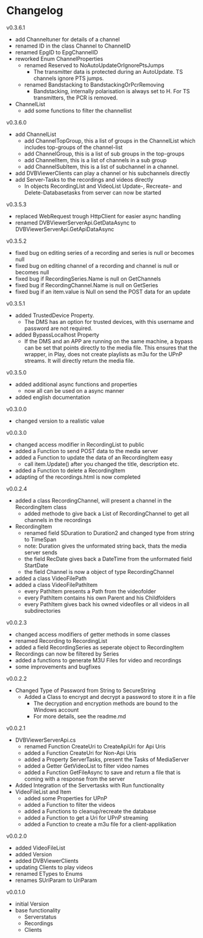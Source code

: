 ﻿# Changelog

v0.3.6.1
  - add Channeltuner for details of a channel
  - renamed ID in the class Channel to ChannelID
  - renamed EpgID to EpgChannelID
  - reworked Enum ChannelProperties
    - renamed Reserved to NoAutoUpdateOrIgnorePtsJumps
      - The transmitter data is protected during an AutoUpdate. TS channels ignore PTS jumps.
    - renamed Bandstacking to BandstackingOrPcrRemoving
      - Bandstacking, internally polarisation is always set to H. For TS transmitters, the PCR is removed.
  - ChannelList
    - add some functions to filter the channellist

v0.3.6.0
 - add ChannelList
   - add ChannelTopGroup, this a list of groups in the ChannelList which includes top-groups of the channel-list
   - add ChannelGroup, this is a list of sub groups in the top-groups 
   - add ChannelItem, this is a list of channels in a sub group
   - add ChannelSubItem, this is a list of subchannel in a channel.
 - add DVBViewerClients can play a channel or his subchannels directly
 - add Server-Tasks to the recordings and videos directly
   - In objects RecordingList and VideoList Update-, Recreate- and Delete-Databasetasks from server can now be started

v0.3.5.3
 - replaced WebRequest trough HttpClient for easier async handling
 - renamed DVBViewerServerApi.GetDataAsync to DVBViewerServerApi.GetApiDataAsync

v0.3.5.2
 - fixed bug on editing series of a recording and series is null or becomes null
 - fixed bug on editing channel of a recording and channel is null or becomes null
 - fixed bug if RecordingSeries.Name is null on GetChannels
 - fixed bug if RecordingChannel.Name is null on GetSeries
 - fixed bug if an item.value is Null on send the POST data for an update
 
v0.3.5.1
 - added TrustedDevice Property. 
   - The DMS has an option for trusted devices, with this username and password are not required.
 - added BypassLocalhost Property
   - If the DMS and an APP are running on the same machine, a bypass can be set that points directly to the media file. This ensures that the wrapper, in Play, does not create playlists as m3u for the UPnP streams. It will directly return the media file.

v0.3.5.0
 - added additional async functions and properties
   - now all can be used on a async manner
 - added english documentation

v0.3.0.0
 - changed version to a realistic value

v0.0.3.0
 - changed access modifier in RecordingList to public
 - added a Function to send POST data to the media server
 - added a Function to update the data of an RecordingItem easy
   - call item.Update() after you changed the title, description etc.
 - added a Function to delete a RecordingItem
 - adapting of the recordings.html is now completed

v0.0.2.4
 - added a class RecordingChannel, will present a channel in the RecordingItem class
   - added methode to give back a List of RecordingChannel to get all channels in the recordings
 - RecordingItem
   - renamed field SDuration to Duration2 and changed type from string to TimeSpan
   - note: Duration gives the unformated string back, thats the media server sends
   - the field RecDate gives back a DateTime from the unformated field StartDate
   - the field Channel is now a object of type RecordingChannel
 - added a class VideoFilePath
 - added a class VideoFilePathItem
   - every PathItem presents a Path from the videofolder
   - every PathItem contains his own Parent and his Childfolders
   - every PathItem gives back his owned videofiles or all videos in all subdirectories

v0.0.2.3
- changed access modifiers of getter methods in some classes
- renamed Recording to RecordingList
- added a field RecordingSeries as seperate object to RecordingItem
- Recordings can now be filtered by Series
- added a functions to generate M3U Files for video and recordings
- some improvements and bugfixes

v0.0.2.2
- Changed Type of Password from String to SecureString
  - Added a Class to encrypt and decrypt a password to store it in a file
    - The decryption and encryption methods are bound to the Windows account
    - For more details, see the readme.md

v0.0.2.1
- DVBViewerServerApi.cs
  - renamed Function CreateUri to CreateApiUri for Api Uris
  - added a Function CreateUri for Non-Api Uris
  - added a Property ServerTasks, present the Tasks of MediaServer
  - added a Getter GetVideoList to filter video names
  - added a Function GetFileAsync to save and return a file that is coming with a response from the server
- Added Integration of the Servertasks with Run functionality
- VideoFileList and Item
  - added some Properties for UPnP
  - added a Function to filter the videos
  - added a Functions to cleanup/recreate the database
  - added a Function to get a Uri for UPnP streaming
  - added a Function to create a m3u file for a client-applikation

v0.0.2.0
- added VideoFileList 
- added Version
- added DVBViewerClients
- updating Clients to play videos
- renamed ETypes to Enums
- renames SUriParam to UriParam

v0.0.1.0
- initial Version
- base functionality
  - Serverstatus
  - Recordings
  - Clients